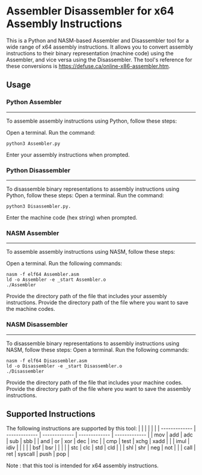 # Assembler Disassembler for x64 Assembly Instructions

This is a Python and NASM-based Assembler and Disassembler tool for a wide range of x64 assembly instructions. It allows you to convert assembly instructions to their binary representation (machine code) using the Assembler, and vice versa using the Disassembler. The tool's reference for these conversions is https://defuse.ca/online-x86-assembler.htm.

## Usage
### Python Assembler
<hr>

To assemble assembly instructions using Python, follow these steps:

Open a terminal. Run the command:

    python3 Assembler.py

Enter your assembly instructions when prompted.


### Python Disassembler
<hr>

To disassemble binary representations to assembly instructions using Python, follow these steps:
Open a terminal. Run the command:

    python3 Disassembler.py.

Enter the machine code (hex string) when prompted.


### NASM Assembler
<hr>

To assemble assembly instructions using NASM, follow these steps:

Open a terminal. Run the following commands:

    nasm -f elf64 Assembler.asm
    ld -o Assembler -e _start Assembler.o
    ./Assembler

Provide the directory path of the file that includes your assembly instructions.
Provide the directory path of the file where you want to save the machine codes.


### NASM Disassembler
<hr>

To disassemble binary representations to assembly instructions using NASM, follow these steps:
Open a terminal. Run the following commands:

    nasm -f elf64 Disassembler.asm
    ld -o Disassembler -e _start Disassembler.o
    ./Disassembler

Provide the directory path of the file that includes your machine codes.
Provide the directory path of the file where you want to save the assembly instructions.

## Supported Instructions

The following instructions are supported by this tool:
|   |   |   |   |   |
| ------------- | ------------- | ------------- | ------------- | ------------- |
| mov | add | adc | sub | sbb |
| and | or | xor | dec | inc |
| cmp | test | xchg | xadd | |
| imul | idiv |   |   |   |
| bsf | bsr |   |   |   |
| stc | clc |  std |  cld |   |
| shl | shr |  neg  |  not  |   |
| call | ret |  syscall  |  push  | pop  |

Note : that this tool is intended for x64 assembly instructions.